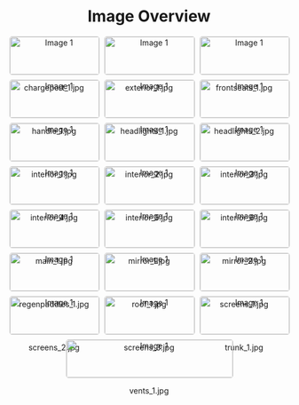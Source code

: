 <h1 style ="text-align: center;"> Image Overview </h1>
<div style="display: flex; flex-wrap: wrap; gap: 10px; justify-content: center;">
<div style="flex: 1 1 calc(33.333% - 20px); max-width: 300px; text-align: center;">
<img src="https://media.evkx.net/multimedia/models/chevrolet/blazer_ev/blazer_ev_rs_awd/chargeport_1_xst.jpg" alt="Image 1" style="width: 100%; border: 1px solid #ddd; border-radius: 5px;">
<p>chargeport_1.jpg</p>
</div>
<div style="flex: 1 1 calc(33.333% - 20px); max-width: 300px; text-align: center;">
<img src="https://media.evkx.net/multimedia/models/chevrolet/blazer_ev/blazer_ev_rs_awd/exterior_1_xst.jpg" alt="Image 1" style="width: 100%; border: 1px solid #ddd; border-radius: 5px;">
<p>exterior_1.jpg</p>
</div>
<div style="flex: 1 1 calc(33.333% - 20px); max-width: 300px; text-align: center;">
<img src="https://media.evkx.net/multimedia/models/chevrolet/blazer_ev/blazer_ev_rs_awd/frontseats_1_xst.jpg" alt="Image 1" style="width: 100%; border: 1px solid #ddd; border-radius: 5px;">
<p>frontseats_1.jpg</p>
</div>
<div style="flex: 1 1 calc(33.333% - 20px); max-width: 300px; text-align: center;">
<img src="https://media.evkx.net/multimedia/models/chevrolet/blazer_ev/blazer_ev_rs_awd/handle_1_xst.jpg" alt="Image 1" style="width: 100%; border: 1px solid #ddd; border-radius: 5px;">
<p>handle_1.jpg</p>
</div>
<div style="flex: 1 1 calc(33.333% - 20px); max-width: 300px; text-align: center;">
<img src="https://media.evkx.net/multimedia/models/chevrolet/blazer_ev/blazer_ev_rs_awd/headlights_1_xst.jpg" alt="Image 1" style="width: 100%; border: 1px solid #ddd; border-radius: 5px;">
<p>headlights_1.jpg</p>
</div>
<div style="flex: 1 1 calc(33.333% - 20px); max-width: 300px; text-align: center;">
<img src="https://media.evkx.net/multimedia/models/chevrolet/blazer_ev/blazer_ev_rs_awd/headlights_2_xst.jpg" alt="Image 1" style="width: 100%; border: 1px solid #ddd; border-radius: 5px;">
<p>headlights_2.jpg</p>
</div>
<div style="flex: 1 1 calc(33.333% - 20px); max-width: 300px; text-align: center;">
<img src="https://media.evkx.net/multimedia/models/chevrolet/blazer_ev/blazer_ev_rs_awd/interior_1_xst.jpg" alt="Image 1" style="width: 100%; border: 1px solid #ddd; border-radius: 5px;">
<p>interior_1.jpg</p>
</div>
<div style="flex: 1 1 calc(33.333% - 20px); max-width: 300px; text-align: center;">
<img src="https://media.evkx.net/multimedia/models/chevrolet/blazer_ev/blazer_ev_rs_awd/interior_2_xst.jpg" alt="Image 1" style="width: 100%; border: 1px solid #ddd; border-radius: 5px;">
<p>interior_2.jpg</p>
</div>
<div style="flex: 1 1 calc(33.333% - 20px); max-width: 300px; text-align: center;">
<img src="https://media.evkx.net/multimedia/models/chevrolet/blazer_ev/blazer_ev_rs_awd/interior_3_xst.jpg" alt="Image 1" style="width: 100%; border: 1px solid #ddd; border-radius: 5px;">
<p>interior_3.jpg</p>
</div>
<div style="flex: 1 1 calc(33.333% - 20px); max-width: 300px; text-align: center;">
<img src="https://media.evkx.net/multimedia/models/chevrolet/blazer_ev/blazer_ev_rs_awd/interior_4_xst.jpg" alt="Image 1" style="width: 100%; border: 1px solid #ddd; border-radius: 5px;">
<p>interior_4.jpg</p>
</div>
<div style="flex: 1 1 calc(33.333% - 20px); max-width: 300px; text-align: center;">
<img src="https://media.evkx.net/multimedia/models/chevrolet/blazer_ev/blazer_ev_rs_awd/interior_5_xst.jpg" alt="Image 1" style="width: 100%; border: 1px solid #ddd; border-radius: 5px;">
<p>interior_5.jpg</p>
</div>
<div style="flex: 1 1 calc(33.333% - 20px); max-width: 300px; text-align: center;">
<img src="https://media.evkx.net/multimedia/models/chevrolet/blazer_ev/blazer_ev_rs_awd/interior_6_xst.jpg" alt="Image 1" style="width: 100%; border: 1px solid #ddd; border-radius: 5px;">
<p>interior_6.jpg</p>
</div>
<div style="flex: 1 1 calc(33.333% - 20px); max-width: 300px; text-align: center;">
<img src="https://media.evkx.net/multimedia/models/chevrolet/blazer_ev/blazer_ev_rs_awd/main_1_xst.jpg" alt="Image 1" style="width: 100%; border: 1px solid #ddd; border-radius: 5px;">
<p>main_1.jpg</p>
</div>
<div style="flex: 1 1 calc(33.333% - 20px); max-width: 300px; text-align: center;">
<img src="https://media.evkx.net/multimedia/models/chevrolet/blazer_ev/blazer_ev_rs_awd/mirror_1_xst.jpg" alt="Image 1" style="width: 100%; border: 1px solid #ddd; border-radius: 5px;">
<p>mirror_1.jpg</p>
</div>
<div style="flex: 1 1 calc(33.333% - 20px); max-width: 300px; text-align: center;">
<img src="https://media.evkx.net/multimedia/models/chevrolet/blazer_ev/blazer_ev_rs_awd/mirror_2_xst.jpg" alt="Image 1" style="width: 100%; border: 1px solid #ddd; border-radius: 5px;">
<p>mirror_2.jpg</p>
</div>
<div style="flex: 1 1 calc(33.333% - 20px); max-width: 300px; text-align: center;">
<img src="https://media.evkx.net/multimedia/models/chevrolet/blazer_ev/blazer_ev_rs_awd/regenpaddles_1_xst.jpg" alt="Image 1" style="width: 100%; border: 1px solid #ddd; border-radius: 5px;">
<p>regenpaddles_1.jpg</p>
</div>
<div style="flex: 1 1 calc(33.333% - 20px); max-width: 300px; text-align: center;">
<img src="https://media.evkx.net/multimedia/models/chevrolet/blazer_ev/blazer_ev_rs_awd/roof_1_xst.jpg" alt="Image 1" style="width: 100%; border: 1px solid #ddd; border-radius: 5px;">
<p>roof_1.jpg</p>
</div>
<div style="flex: 1 1 calc(33.333% - 20px); max-width: 300px; text-align: center;">
<img src="https://media.evkx.net/multimedia/models/chevrolet/blazer_ev/blazer_ev_rs_awd/screens_1_xst.jpg" alt="Image 1" style="width: 100%; border: 1px solid #ddd; border-radius: 5px;">
<p>screens_1.jpg</p>
</div>
<div style="flex: 1 1 calc(33.333% - 20px); max-width: 300px; text-align: center;">
<img src="https://media.evkx.net/multimedia/models/chevrolet/blazer_ev/blazer_ev_rs_awd/screens_2_xst.jpg" alt="Image 1" style="width: 100%; border: 1px solid #ddd; border-radius: 5px;">
<p>screens_2.jpg</p>
</div>
<div style="flex: 1 1 calc(33.333% - 20px); max-width: 300px; text-align: center;">
<img src="https://media.evkx.net/multimedia/models/chevrolet/blazer_ev/blazer_ev_rs_awd/screens_3_xst.jpg" alt="Image 1" style="width: 100%; border: 1px solid #ddd; border-radius: 5px;">
<p>screens_3.jpg</p>
</div>
<div style="flex: 1 1 calc(33.333% - 20px); max-width: 300px; text-align: center;">
<img src="https://media.evkx.net/multimedia/models/chevrolet/blazer_ev/blazer_ev_rs_awd/trunk_1_xst.jpg" alt="Image 1" style="width: 100%; border: 1px solid #ddd; border-radius: 5px;">
<p>trunk_1.jpg</p>
</div>
<div style="flex: 1 1 calc(33.333% - 20px); max-width: 300px; text-align: center;">
<img src="https://media.evkx.net/multimedia/models/chevrolet/blazer_ev/blazer_ev_rs_awd/vents_1_xst.jpg" alt="Image 1" style="width: 100%; border: 1px solid #ddd; border-radius: 5px;">
<p>vents_1.jpg</p>
</div>
</div>
